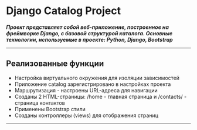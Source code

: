 # Django Catalog Project

***Проект представляет собой веб-приложение, построенное на фреймворке Django, 
с базовой структурой каталога. Основные технологии, используемые в проекте: Python, Django, Bootstrap***

---

## Реализованные функции

* Настройка виртуального окружения для изоляции зависимостей
* Приложение catalog зарегистрировано в настройках проекта
* Маршрутизация - настроены URL-адреса для навигации
* Созданы 2 HTML-страницы: /home - главная страница и /contacts/ - страница контактов
* Применены Bootstrap стили
* Созданы контроллеры (views) для отображения страниц

---

